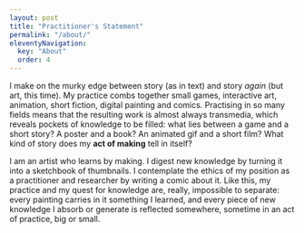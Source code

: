 ```yaml
---
layout: post
title: "Practitioner's Statement"
permalink: "/about/"
eleventyNavigation:
  key: "About"
  order: 4
---
```

I make on the murky edge between story (as in text) and story *again* (but art, this time). My practice combs together small games, interactive art, animation, short fiction, digital painting and comics. Practising in so many fields means that the resulting work is almost always transmedia, which reveals pockets of knowledge to be filled: what lies between a game and a short story? A poster and a book? An animated gif and a short film? What kind of story does my **act of making** tell in itself?


I am an artist who learns by making. I digest new knowledge by turning it into a sketchbook of thumbnails. I contemplate the ethics of my position as a practitioner and researcher by writing a comic about it. Like this, my practice and my quest for knowledge are, really, impossible to separate: every painting carries in it something I learned, and every piece of new knowledge I absorb or generate is reflected somewhere, sometime in an act of practice, big or small.
